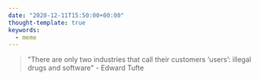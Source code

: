 ```yaml
---
date: "2020-12-11T15:50:00+00:00"
thought-template: true
keywords:
  - meme
---
```


> "There are only two industries that call their customers ‘users’: illegal drugs and software"
> \- Edward Tufte
